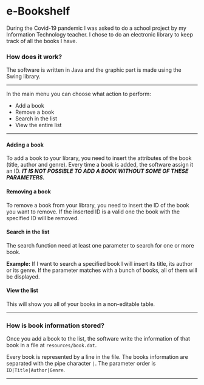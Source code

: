 # e-Bookshelf

During the Covid-19 pandemic I was asked to do a school project by my Information Technology teacher. I chose to do an electronic library to keep track of all the books I have.

### How does it work?

The software is written in Java and the graphic part is made using the Swing library.

---

In the main menu you can choose what action to perform:

 - Add a book
 - Remove a book
 - Search in the list
 - View the entire list

---

#### Adding a book

To add a book to your library, you need to insert the attributes of the book (title, author and genre).
Every time a book is added, the software assign it an ID.
***IT IS NOT POSSIBLE TO ADD A BOOK WITHOUT SOME OF THESE PARAMETERS.***

#### Removing a book

To remove a book from your library, you need to insert the ID of the book you want to remove. If the inserted ID is a valid one the book with the specified ID will be removed.

#### Search in the list

The search function need at least one parameter to search for one or more book.

**Example:** If I want to search a specified book I will insert its title, its author or its genre. If the parameter matches with a bunch of books, all of them will be displayed.

#### View the list

This will show you all of your books in a non-editable table.

---

### How is book information stored?

Once you add a book to the list, the software write the information of that book in a file at `resources/book.dat`.

Every book is represented by a line in the file.
The books information are separated with the pipe character `|`.
The parameter order is `ID|Title|Author|Genre`.

---

